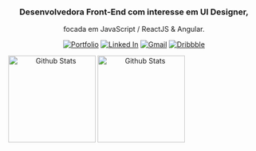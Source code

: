 <span align="center">
  
### Desenvolvedora Front-End com interesse em UI Designer,
focada em JavaScript / ReactJS & Angular.

<a href="https://lucianesantcs.github.io/"><img src="https://img.shields.io/badge/portfolio-%232c2f40.svg?&style=for-the-badge&logo=github&logoColor=white" alt="Portfolio" title="Portfolio"></a> <a href="https://www.linkedin.com/in/lucianesantcs/"><img src="https://img.shields.io/badge/linkedin-%23282a3a.svg?&style=for-the-badge&logo=linkedin&logoColor=white" alt="Linked In" title="Linked In"></a> <a href="mailto:lucianesantcs@gmail.com"><img src="https://img.shields.io/badge/gmail-%23232633.svg?&style=for-the-badge&logo=gmail&logoColor=white" alt="Gmail" title="Gmail"></a> <a href="https://dribbble.com/lucianesantos"><img src="https://img.shields.io/badge/dribbble-%231f212d.svg?&style=for-the-badge&logo=dribbble&logoColor=white" alt="Dribbble" title="Dribbble"></a>

</span>

<span align="center">
  <img align="center" src="https://github-readme-stats.vercel.app/api?username=lucianesantcs&show_icons=true&theme=material-palenight&bg_color=0D1017&hide_border=true" alt="Github Stats" height=175/>
</span>

<span align="center">
  <img align="center" src="https://github-readme-stats.vercel.app/api/top-langs/?username=lucianesantcs&layout=compact&theme=material-palenight&bg_color=0D1017&hide_border=true" alt="Github Stats" height=175 />
</span>


